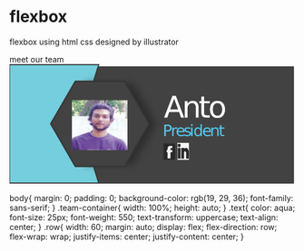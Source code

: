 # flexbox
flexbox using html css designed by illustrator 
<!DOCTYPE html>
<html lang="en">
<head>
    <meta charset="UTF-8">
    <meta http-equiv="X-UA-Compatible" content="IE=edge">
    <meta name="viewport" content="width=device-width, initial-scale=1.0">
    <title>Document</title>
    <link rel="stylesheet" href="style 1.css">
</head>
<body>
    <div class="container">
        <div class="iteam_container">
            <div class="text">meet our team</div>
        </div>
        <div class="row">
        <div class="profile-card">
            <div class="profile-content">
                <div class="profile-image">
                    <img src="card.jpg.jpg" alt="first user">
                </div>
            </div>
    </div>
    
</body>
</html>

body{
    margin: 0;
    padding: 0;
    background-color: rgb(19, 29, 36);
    font-family: sans-serif;
}
.team-container{
    width: 100%;
    height: auto;
}
.text{
    color: aqua;
    font-size: 25px;
    font-weight: 550;
    text-transform: uppercase;
    text-align: center;
}
.row{
    width: 60;
    margin: auto;
    display: flex;
    flex-direction: row;
    flex-wrap: wrap;
    justify-items: center;
    justify-content: center;
}
